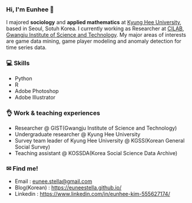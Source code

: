 ### Hi, I'm Eunhee 👋

I majored **sociology** and **applied mathematics** at [Kyung Hee University](https://www.khu.ac.kr/eng/main/index.do), based in Seoul, Sotuh Korea. I currently working as Researcher at [CILAB](https://cilab.gist.ac.kr/hp/), [Gwangju Institute of Science and Technology](https://www.gist.ac.kr/en/main.html). My major areas of interests are game data mining, game player modeling and anomaly detection for time series data. 

### 💻 Skills
- Python
- R
- Adobe Photoshop
- Adobe Illustrator

### 👌 Work & teaching experiences
- Researcher @ GIST(Gwangju Institute of Science and Technology)
- Undergraduate researcher @ Kyung Hee University
- Survey team leader of Kyung Hee University @ KGSS(Korean General Social Survey)
- Teaching assistant @ KOSSDA(Korea Social Science Data Archive)

### ✉ Find me!
- Email : eunee.stella@gmail.com
- Blog(Korean) : https://euneestella.github.io/
- Linkedin : https://www.linkedin.com/in/eunhee-kim-555627174/

